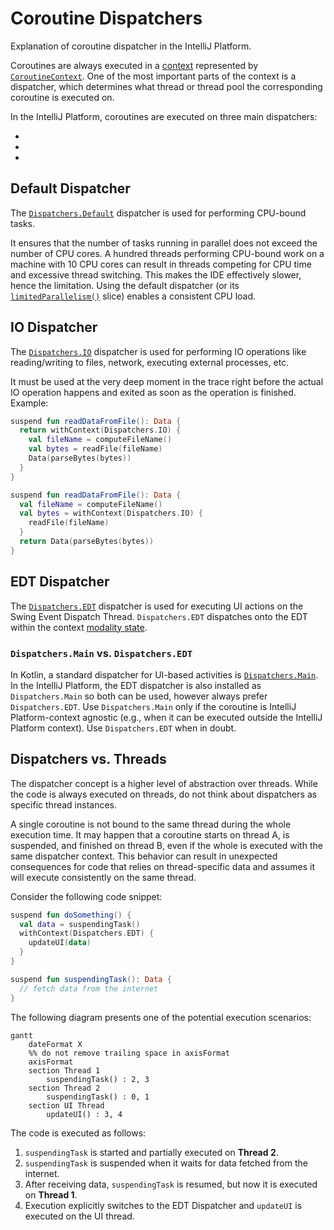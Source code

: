 <!-- Copyright 2000-2024 JetBrains s.r.o. and contributors. Use of this source code is governed by the Apache 2.0 license. -->

# Coroutine Dispatchers

<link-summary>Explanation of coroutine dispatcher in the IntelliJ Platform.</link-summary>

<include from="coroutines_snippets.md" element-id="learnCoroutines"/>

Coroutines are always executed in a [context](https://kotlinlang.org/docs/coroutine-context-and-dispatchers.html) represented by [`CoroutineContext`](https://kotlinlang.org/api/latest/jvm/stdlib/kotlin.coroutines/-coroutine-context/).
One of the most important parts of the context is a dispatcher, which determines what thread or thread pool the corresponding coroutine is executed on.

In the IntelliJ Platform, coroutines are executed on three main dispatchers:
- [](#default-dispatcher)
- [](#io-dispatcher)
- [](#edt-dispatcher)

## Default Dispatcher

The [`Dispatchers.Default`](https://kotlinlang.org/api/kotlinx.coroutines/kotlinx-coroutines-core/kotlinx.coroutines/-dispatchers/-default.html) dispatcher is used for performing CPU-bound tasks.

It ensures that the number of tasks running in parallel does not exceed the number of CPU cores.
A hundred threads performing CPU-bound work on a machine with 10 CPU cores can result in threads competing for CPU time and excessive thread switching.
This makes the IDE effectively slower, hence the limitation.
Using the default dispatcher (or its [`limitedParallelism()`](https://kotlinlang.org/api/kotlinx.coroutines/kotlinx-coroutines-core/kotlinx.coroutines/-coroutine-dispatcher/limited-parallelism.html) slice) enables a consistent CPU load.

## IO Dispatcher

The [`Dispatchers.IO`](https://kotlinlang.org/api/kotlinx.coroutines/kotlinx-coroutines-core/kotlinx.coroutines/-dispatchers/-i-o.html) dispatcher is used for performing IO operations like reading/writing to files, network, executing external processes, etc.

It must be used at the very deep moment in the trace right before the actual IO operation happens and exited as soon as the operation is finished.
Example:

<compare first-title="Wrong" second-title="Correct" type="top-bottom">

```kotlin
suspend fun readDataFromFile(): Data {
  return withContext(Dispatchers.IO) {
    val fileName = computeFileName()
    val bytes = readFile(fileName)
    Data(parseBytes(bytes))
  }
}
```

```kotlin
suspend fun readDataFromFile(): Data {
  val fileName = computeFileName()
  val bytes = withContext(Dispatchers.IO) {
    readFile(fileName)
  }
  return Data(parseBytes(bytes))
}
```

</compare>

## EDT Dispatcher

The [`Dispatchers.EDT`](%gh-ic%/platform/core-api/src/com/intellij/openapi/application/coroutines.kt) dispatcher is used for executing UI actions on the Swing Event Dispatch Thread.
`Dispatchers.EDT` dispatches onto the EDT within the context [modality state](general_threading_rules.md#modality-and-invokelater).

### `Dispatchers.Main` vs. `Dispatchers.EDT`

In Kotlin, a standard dispatcher for UI-based activities is [`Dispatchers.Main`](https://kotlinlang.org/api/kotlinx.coroutines/kotlinx-coroutines-core/kotlinx.coroutines/-dispatchers/-main.html).
In the IntelliJ Platform, the EDT dispatcher is also installed as `Dispatchers.Main` so both can be used, however always prefer `Dispatchers.EDT`.
Use `Dispatchers.Main` only if the coroutine is IntelliJ Platform-context agnostic (e.g., when it can be executed outside the IntelliJ Platform context).
Use `Dispatchers.EDT` when in doubt.

## Dispatchers vs. Threads

The dispatcher concept is a higher level of abstraction over threads.
While the code is always executed on threads, do not think about dispatchers as specific thread instances.

A single coroutine is not bound to the same thread during the whole execution time.
It may happen that a coroutine starts on thread A, is suspended, and finished on thread B, even if the whole is executed with the same dispatcher context.
This behavior can result in unexpected consequences for code that relies on thread-specific data and assumes it will execute consistently on the same thread.

Consider the following code snippet:
```kotlin
suspend fun doSomething() {
  val data = suspendingTask()
  withContext(Dispatchers.EDT) {
    updateUI(data)
  }
}

suspend fun suspendingTask(): Data {
  // fetch data from the internet
}
```

The following diagram presents one of the potential execution scenarios:

```mermaid
gantt
    dateFormat X
    %% do not remove trailing space in axisFormat
    axisFormat ‎
    section Thread 1
        suspendingTask() : 2, 3
    section Thread 2
        suspendingTask() : 0, 1
    section UI Thread
        updateUI() : 3, 4
```

The code is executed as follows:
1. `suspendingTask` is started and partially executed on **Thread 2**.
2. `suspendingTask` is suspended when it waits for data fetched from the internet.
3. After receiving data, `suspendingTask` is resumed, but now it is executed on **Thread 1**.
4. Execution explicitly switches to the EDT Dispatcher and `updateUI` is executed on the UI thread.

<include from="snippets.md" element-id="missingContent"/>
